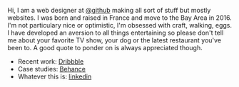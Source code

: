Hi, I am a web designer at [@github](https://github.com/github) making all sort of stuff but mostly websites. I was born and raised in France and move to the Bay Area in 2016. I'm not particulary nice or optimistic, I'm obsessed with craft, walking, eggs. I have developed an aversion to all things entertaining so please don't tell me about your favorite TV show, your dog or the latest restaurant you've been to. A good quote to ponder on is always appreciated though.

* Recent work: [Dribbble](https://dribbble.com/SLRNCL)
* Case studies: [Behance](https://www.behance.net/SLRNCL)
* Whatever this is: [linkedin](https://www.linkedin.com/in/nicolas-solerieu)
